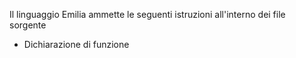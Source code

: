 Il linguaggio Emilia ammette le seguenti istruzioni all'interno dei file sorgente

- Dichiarazione di funzione
    